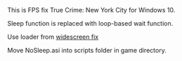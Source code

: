 This is FPS fix True Crime: New York City for Windows 10.

Sleep function is replaced with loop-based wait function.

Use loader from [widescreen fix](https://github.com/ThirteenAG/WidescreenFixesPack/releases/tag/truecrimenyc)

Move NoSleep.asi into scripts folder in game directory.